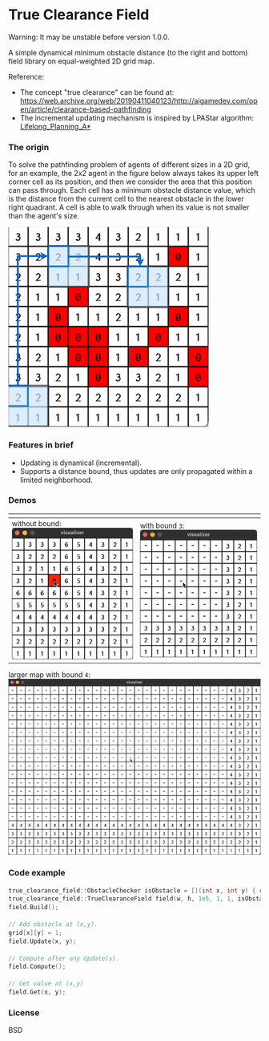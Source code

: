 True Clearance Field
====================

Warning: It may be unstable before version 1.0.0.

A simple dynamical minimum obstacle distance (to the right and bottom) field library on equal-weighted 2D grid map.

Reference:

* The concept "true clearance" can be found at: https://web.archive.org/web/20190411040123/http://aigamedev.com/open/article/clearance-based-pathfinding
* The incremental updating mechanism is inspired by LPAStar algorithm: [Lifelong_Planning_A*](https://en.wikipedia.org/wiki/Lifelong_Planning_A*)

### The origin

To solve the pathfinding problem of agents of different sizes in a 2D grid, for an example,
the 2x2 agent in the figure below always takes its upper left corner cell as its position, and then we consider the area that this position can pass through.
Each cell has a minimum obstacle distance value, which is the distance from the current cell to the nearest obstacle in the lower right quadrant.
A cell is able to walk through when its value is not smaller than the agent's size.

![](./misc/true-clearance-field-demo1.png)

### Features in brief

* Updating is dynamical (incremental).
* Supports a distance bound, thus updates are only propagated within a limited neighborhood.

### Demos

| <!-- -->                                                      | <!-- -->                                                    |
| ------------------------------------------------------------- | ----------------------------------------------------------- |
| without bound:  ![](misc/true-clearance-field-demo1.gif)      |  with bound `3`: ![](misc/true-clearance-field-demo2.gif)  |


larger map with bound `4`: ![](misc/true-clearance-field-demo3.gif)

### Code example

```cpp
true_clearance_field::ObstacleChecker isObstacle = [](int x, int y) { return grid[x][y]; };
true_clearance_field::TrueClearanceField field(w, h, 1e5, 1, 1, isObstacle);
field.Build();

// Add obstacle at (x,y).
grid[x][y] = 1;
field.Update(x, y);

// Compute after any Update(s).
field.Compute();

// Get value at (x,y)
field.Get(x, y);
```

### License

BSD
